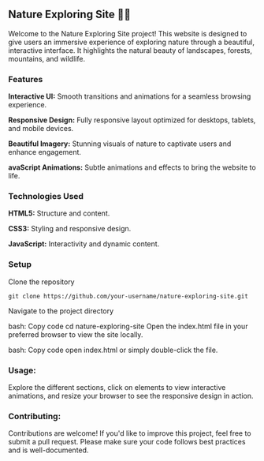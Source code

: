 ## Nature Exploring Site 🌲🌄
Welcome to the Nature Exploring Site project! This website is designed to give users an immersive experience of exploring nature through a beautiful, interactive interface. It highlights the natural beauty of landscapes, forests, mountains, and wildlife.

### Features
**Interactive UI:** Smooth transitions and animations for a seamless browsing experience.

**Responsive Design:**  Fully responsive layout optimized for desktops, tablets, and mobile devices.

**Beautiful Imagery:**  Stunning visuals of nature to captivate users and enhance engagement.

**avaScript Animations:**  Subtle animations and effects to bring the website to life.

### Technologies Used
**HTML5:**  Structure and content.

**CSS3:**  Styling and responsive design.

**JavaScript:**  Interactivity and dynamic content.

### Setup
Clone the repository
```
git clone https://github.com/your-username/nature-exploring-site.git
```
Navigate to the project directory

bash:
Copy code
cd nature-exploring-site
Open the index.html file in your preferred browser to view the site locally.

bash:
Copy code
open index.html
or simply double-click the file.

### Usage:
Explore the different sections, click on elements to view interactive animations, and resize your browser to see the responsive design in action.

### Contributing:
Contributions are welcome! If you'd like to improve this project, feel free to submit a pull request. Please make sure your code follows best practices and is well-documented.


